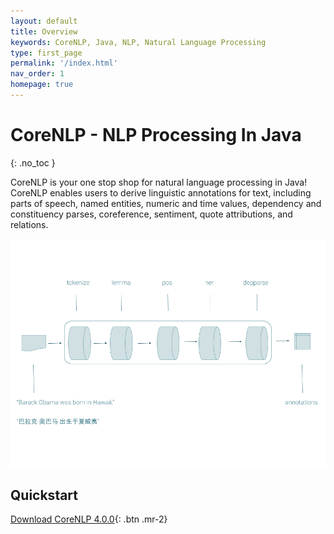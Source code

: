 ```yaml
---
layout: default
title: Overview
keywords: CoreNLP, Java, NLP, Natural Language Processing
type: first_page
permalink: '/index.html'
nav_order: 1
homepage: true
---
```


# CoreNLP - NLP Processing In Java
{: .no_toc }

CoreNLP is your one stop shop for natural language processing in Java! CoreNLP enables users to derive linguistic annotations for text, including
parts of speech, named entities, numeric and time values, dependency and constituency parses, coreference, sentiment, quote attributions, and relations. 


<p align="center">
   <img src="assets/images/pipeline.png">
</p>

## Quickstart

[<i class="fab fa-java"></i> Download CoreNLP 4.0.0](http://nlp.stanford.edu/software/stanford-corenlp-latest.zip){: .btn .mr-2}

